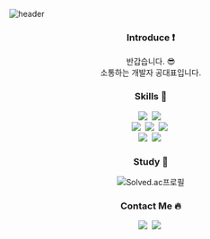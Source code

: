 ![header](https://capsule-render.vercel.app/api?type=waving&color=gradient&height=250&section=header&text=C5ng's%20Profile&fontSize=50)

<h3 align="center">Introduce ❗️</h3>
    <p align="center"> 
    반갑습니다. 😎 <br>
    소통하는 개발자 공대표입니다.
    </p>

<h3 align="center">Skills 📖 </h3>
    <p align="center">
        <img src="https://img.shields.io/badge/Java-007396?style=flat-square&logo=Java&logoColor=white"/></a>&nbsp
        <img src="https://img.shields.io/badge/Javascript-ffb13b?style=flat-square&logo=javascript&logoColor=white"/></a>&nbsp 
        <br>
        <img src="https://img.shields.io/badge/Spring-6DB33F?style=flat-square&logo=Spring&logoColor=white"/></a>&nbsp
        <img src="https://img.shields.io/badge/SpringBoot-6DB33F?style=flat-square&logo=SpringBoot&logoColor=white"/></a>&nbsp
        <img src="https://img.shields.io/badge/SpringSecurity-6DB33F?style=flat-square&logo=springsecurity&logoColor=white"></a>&nbsp
        <br>
        <img src="https://img.shields.io/badge/MySQL-E6B91E?style=flat-square&logo=MySql&logoColor=white"/></a>&nbsp 
        <img src="https://img.shields.io/badge/AWS-232F3E?style=flat-square&logo=AmazonAWS&logoColor=white"/></a>&nbsp 
    </p>

<h3 align="center">Study 📖 </h3>
<p align="center">
 <img src="http://mazassumnida.wtf/api/mini/generate_badge?boj=kongdp" alt="Solved.ac프로필">
</p>


<h3 align="center">Contact Me 🔥</h3>
    <p align="center">
        <a href="https://www.instagram.com/c_5ng"><img src="https://img.shields.io/badge/Instagram-%23E4405F.svg?style=flat-square&logo=Instagram&logoColor=white&link=https://www.instagram.com/c_5ng"/></a>&nbsp 
        <a href="mailto:c5ngdp@gmai.com"><img src="https://img.shields.io/badge/Gmail-D14836.svg?style=flat-square&logo=gmail&logoColor=white&link=mailto:c5ngdp@gmai.com"/></a>&nbsp 
    </p>
